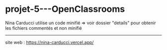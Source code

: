 ﻿# projet-5---OpenClassrooms

Nina Carducci utilise un code minifié
=> voir dossier "details" pour obtenir les fichiers commentés et non minifié


----------------------------------------------------------------------------

site web : https://nina-carducci.vercel.app/
